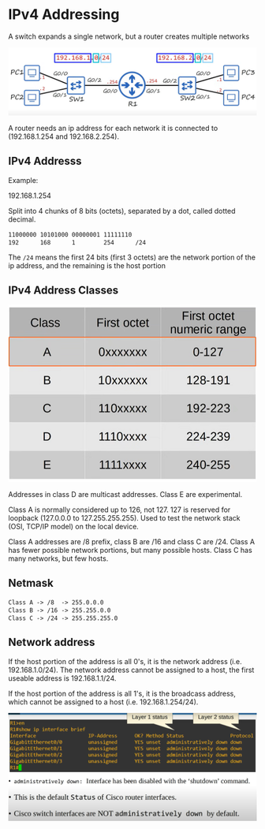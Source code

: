 # IPv4 Addressing

A switch expands a single network, but a router creates multiple networks

![alt text](router_networking.png)

A router needs an ip address for each network it is connected to (192.168.1.254 and 192.168.2.254).

## IPv4 Addresss

Example:

192.168.1.254

Split into 4 chunks of 8 bits (octets), separated by a dot, called dotted decimal.

```
11000000 10101000 00000001 11111110
192      168      1        254      /24
```

The `/24` means the first 24 bits (first 3 octets) are the network portion of the ip address, and the remaining is the host portion

## IPv4 Address Classes

![alt text](address_classes.png)

Addresses in class D are multicast addresses. Class E are experimental.

Class A is normally considered up to 126, not 127. 127 is reserved for loopback (127.0.0.0 to 127.255.255.255). Used to test the network stack (OSI, TCP/IP model) on the local device.

Class A addresses are /8 prefix, class B are /16 and class C are /24. Class A has fewer possible network portions, but many possible hosts. Class C has many networks, but few hosts.

## Netmask
```
Class A -> /8  -> 255.0.0.0
Class B -> /16 -> 255.255.0.0
Class C -> /24 -> 255.255.255.0
```

## Network address

If the host portion of the address is all 0's, it is the network address (i.e. 192.168.1.0/24). The network address cannot be assigned to a host, the first useable address is 192.168.1.1/24.

If the host portion of the address is all 1's, it is the broadcass address, which cannot be assigned to a host (i.e. 192.168.1.254/24).

![alt text](cisco_router.png)

